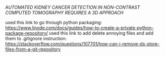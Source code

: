 *AUTOMATED KIDNEY CANCER DETECTION IN NON-CONTRAST COMPUTED TOMOGRAPHY REQUIRES A 3D APPROACH*

used this link to go through python packaging: https://www.linode.com/docs/guides/how-to-create-a-private-python-package-repository/
used this link to add delete annoying files and add them to .gitignore instruction: https://stackoverflow.com/questions/107701/how-can-i-remove-ds-store-files-from-a-git-repository
